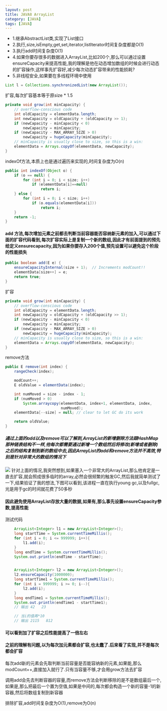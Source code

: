 ```yaml
---
layout: post
title: JAVA8 ArrayList
category: [JAVA]
tags: [JAVA]
---
```


* 1.继承AbstractList类,实现了List接口
* 2.执行,size,isEmpty,get,set,iterator,listIterator时间复杂度都是O(1)
* 3.执行add时间复杂度O(1)
* 4.如果你要存很多的数据进入ArrayList,比如200个,那么可以通过设置ensureCapacity来提高性能,我的理解是他在动态增加数组的时候会进行动态的扩容操作,这样事先扩容好,减少每次动态扩容带来的性能损耗?
* 5.非线程安全,如果要在多线程环境中使用

```JAVA
List l = Collections.synchronizedList(new ArrayList());
```

扩容,每次扩容基本等于原size * 1.5

```JAVA
private void grow(int minCapacity) {
    // overflow-conscious code
    int oldCapacity = elementData.length;
    int newCapacity = oldCapacity + (oldCapacity >> 1);
    if (newCapacity - minCapacity < 0)
        newCapacity = minCapacity;
    if (newCapacity - MAX_ARRAY_SIZE > 0)
        newCapacity = hugeCapacity(minCapacity);
    // minCapacity is usually close to size, so this is a win:
    elementData = Arrays.copyOf(elementData, newCapacity);
}
```

indexOf方法,本质上也是通过遍历来实现的,时间复杂度为O(n)

```JAVA
public int indexOf(Object o) {
    if (o == null) {
        for (int i = 0; i < size; i++)
            if (elementData[i]==null)
                return i;
    } else {
        for (int i = 0; i < size; i++)
            if (o.equals(elementData[i]))
                return i;
    }
    return -1;
}
```

#### add 方法,每次增加元素之前都去判断当前容器能否容纳新元素的加入,可以通过下面的扩容代码看到,每次扩容实际上是复制一个新的数组,因此才有前面提到的预先给定义ensurecapacity,因为如果你要存入200个值,预先设置可以避免这个阶段的性能损失

```JAVA
public boolean add(E e) {
    ensureCapacityInternal(size + 1);  // Increments modCount!!
    elementData[size++] = e;
    return true;
}

```
扩容

```JAVA
private void grow(int minCapacity) {
    // overflow-conscious code
    int oldCapacity = elementData.length;
    int newCapacity = oldCapacity + (oldCapacity >> 1);
    if (newCapacity - minCapacity < 0)
        newCapacity = minCapacity;
    if (newCapacity - MAX_ARRAY_SIZE > 0)
        newCapacity = hugeCapacity(minCapacity);
    // minCapacity is usually close to size, so this is a win:
    elementData = Arrays.copyOf(elementData, newCapacity);
}
```

remove方法

```JAVA
public E remove(int index) {
    rangeCheck(index);

    modCount++;
    E oldValue = elementData(index);

    int numMoved = size - index - 1;
    if (numMoved > 0)
        System.arraycopy(elementData, index+1, elementData, index,
                         numMoved);
    elementData[--size] = null; // clear to let GC do its work

    return oldValue;
}
```

##### 通过上面的add以及remove可以了解到,ArrayList的新增删除方法跟HashMap那种链表结构不一样,他每次都需要通过新增一个数组然后将修改(新增或者删除)之后的结构复制到新的数组中去,因此ArrayList的add和remove方法并不高效,特别是针对非常大的数组的情况下

![](http://pic.woowen.com/arraylistimg.png)
针对上面的情况,我突然想到,如果塞入一个非常大的ArrayList,那么他肯定是一直去扩容,就会照成很多临时的array,必然会很频繁的触发GC,然后我就简单测试了一下,结果验证了我的想法,下图可以看到,该进程一直在执行young gc,以及fullgc,光是用于gc的时间就花费了50多秒

#### 因此避免使用ArrayList存放大量的数据,如果有,那么事先设置ensureCapacity参数,提高性能

测试代码

```JAVA
    ArrayList<Integer> l1 = new ArrayList<Integer>();
    long startTime = System.currentTimeMillis();
    for (int i = 0; i <= 999999; i++){
        l1.add(i);
    }
    long endTime = System.currentTimeMillis();
    System.out.println(endTime - startTime);


    ArrayList<Integer> l2 = new ArrayList<Integer>();
    l2.ensureCapacity(1000000);
    long startTime1 = System.currentTimeMillis();
    for (int i = 999999; i >= 0; i--){
        l2.add(i);
    }
    long endTime1 = System.currentTimeMillis();
    System.out.println(endTime1 - startTime1);
    // 输出 42   23

    // 当i的值再*10
    // 输出 2115   812

```    

#### 可以看到加了扩容之后性能提高了一倍左右

#### 之前的理解有问题,以为每次加元素都会扩容,也太蠢了.后来看了实现,并不是每次都会扩容

每次add新的元素会先取判断当前容量是否能容纳新的元素,如果能,那么modCount++,直接加入就行了.只有当容量不够,才会用grow方法去扩容

调用add会先去判断容器的容量,而remove方法会判断移除的是不是数组最后一个,如果是,那么把最后一个置为空值,如果是中间的,每次都会构造一个新的容量-1的新容器,然后将数组复制到新容器

排除扩容,add时间复杂度为O(1),remove为O(n)

